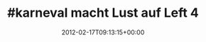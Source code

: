 ---
retweeted: false
source: <a href="http://itunes.apple.com/us/app/twitter/id409789998?mt=12" rel="nofollow">Twitter
  for Mac</a>
entities:
  hashtags:
  - text: karneval
    indices:
    - '0'
    - '9'
  symbols: []
  user_mentions: []
  urls: []
display_text_range:
- '0'
- '37'
favorite_count: '0'
id_str: '170435631690952704'
truncated: false
retweet_count: '1'
id: '170435631690952704'
created_at: Fri Feb 17 09:13:15 +0000 2012
favorited: false
full_text: "#karneval macht Lust auf Left 4 Dead."
lang: de
tags:
- karneval
- pesos:twitter
date: '2012-02-17T09:13:15+00:00'
src: https://twitter.com/bascht/status/170435631690952704
original_url: https://twitter.com/bascht/status/170435631690952704
type: twitter_tweet
text: "#karneval macht Lust auf Left 4 Dead."
title: "#karneval macht Lust auf Left 4"

---